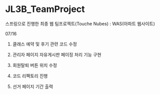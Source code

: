 # JL3B_TeamProject
스프링으로 진행한 최종 웹 팀프로젝트(Touche Nubes) : WAS(아파트 웹사이트)








07/16



1. 클래스 예약 및 후기 관련 코드 수정

2. 관리자 페이지 자유게시판 페이징 처리 기능 구현 

3. 회원탈퇴 버튼 위치 수정

4. 코드 리팩토리 진행 

5. 선거 페이지 기간 출력 

